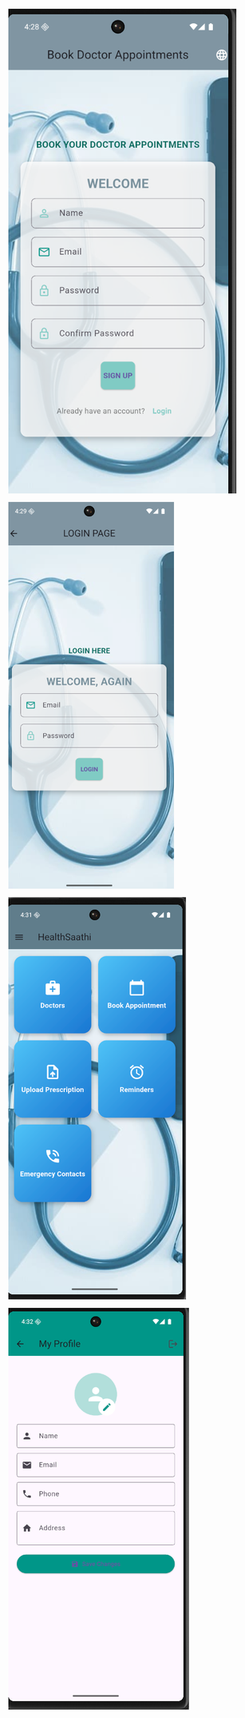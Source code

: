 ![image alt]( https://github.com/BommalaNithisha/flutter-healthsaathi/blob/0771453d1a04fb49bf62f9c48b9070ca1c687482/githealthsaathi_images/Screenshot%202025-07-01%20162847.png )

![image alt]( https://github.com/BommalaNithisha/flutter-healthsaathi/blob/b4d80b49cfcc76c35167bfab21d5007e546eecb9/githealthsaathi_images/Screenshot%202025-07-01%20162921.png )


![image alt]( https://github.com/BommalaNithisha/flutter-healthsaathi/blob/5b74071637a2e6e99e6066476ecbf7606193331b/githealthsaathi_images/Screenshot%202025-07-01%20163139.png )

![image alt]( https://github.com/BommalaNithisha/flutter-healthsaathi/blob/5ed8ab9ed097632152b70a1102c76bbd1f76c8c6/githealthsaathi_images/Screenshot%202025-07-01%20163207.png )
